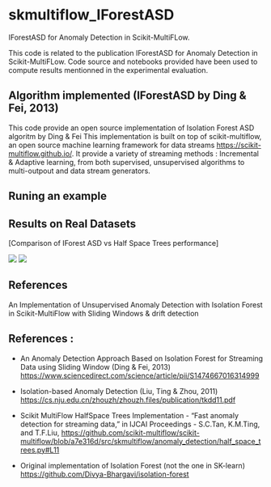 # skmultiflow_IForestASD
 IForestASD for Anomaly Detection in Scikit-MultiFLow.

This code is related to the publication IForestASD for Anomaly Detection in Scikit-MultiFLow.
Code source and notebooks provided have been used to compute results mentionned in the experimental evaluation.

## Algorithm implemented (IForestASD by Ding & Fei, 2013)
This code provide an open source implementation of Isolation Forest ASD algoritm by Ding & Fei 
This implementation is built on top of scikit-multiflow, an open source machine learning framework for data streams https://scikit-multiflow.github.io/. It provide a variety of streaming methods : Incremental & Adaptive learning, from both supervised, unsupervised algorithms to multi-outpout and data stream generators.


## Runing an example


## Results on Real Datasets 

[Comparison of IForest ASD vs Half Space Trees performance]

<img src="https://github.com/MariamBARRY/skmultiflow_IForestASD/blob/master/figures/Results_Experiments_Paper.PNG">


<img src= "https://github.com/MariamBARRY/skmultiflow_IForestASD/blob/master/figures/Results_Metrics_IForestASD_HSTrees.PNG">

## References

An Implementation of Unsupervised Anomaly Detection with Isolation Forest in Scikit-MultiFlow with Sliding Windows \& drift detection


## References :

 - An Anomaly Detection Approach Based on Isolation Forest  for Streaming Data using Sliding Window (Ding \& Fei, 2013) https://www.sciencedirect.com/science/article/pii/S1474667016314999
 
 - Isolation-based Anomaly Detection (Liu, Ting \& Zhou, 2011) https://cs.nju.edu.cn/zhouzh/zhouzh.files/publication/tkdd11.pdf

 - Scikit MultiFlow HalfSpace Trees Implementation - “Fast anomaly detection for streaming data,” in IJCAI Proceedings - S.C.Tan, K.M.Ting, and T.F.Liu, https://github.com/scikit-multiflow/scikit-multiflow/blob/a7e316d/src/skmultiflow/anomaly_detection/half_space_trees.py#L11

 - Original implementation of Isolation Forest (not the one in SK-learn) https://github.com/Divya-Bhargavi/isolation-forest
